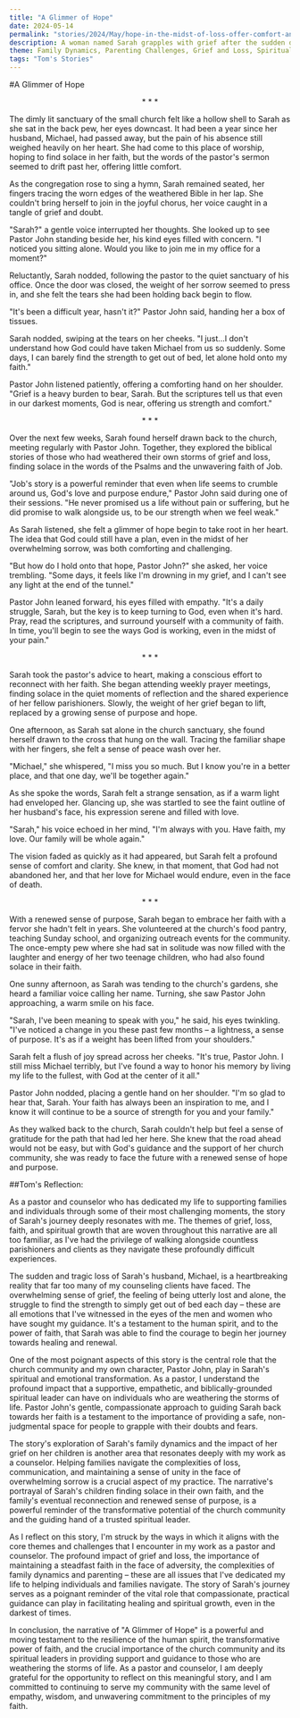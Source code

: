 ```yaml
---
title: "A Glimmer of Hope"
date: 2024-05-14
permalink: "stories/2024/May/hope-in-the-midst-of-loss-offer-comfort-and-hope-to-those-who-are-grieving/"
description: A woman named Sarah grapples with grief after the sudden death of her husband, but finds solace in her faith and the support of her church community, led by the compassionate Pastor John, ultimately renewing her sense of hope and purpose despite her profound loss.
theme: Family Dynamics, Parenting Challenges, Grief and Loss, Spiritual Growth, Pastoral Guidance
tags: "Tom's Stories"
---
```

#A Glimmer of Hope

<center>* * *</center>

The dimly lit sanctuary of the small church felt like a hollow shell to Sarah as she sat in the back pew, her eyes downcast. It had been a year since her husband, Michael, had passed away, but the pain of his absence still weighed heavily on her heart. She had come to this place of worship, hoping to find solace in her faith, but the words of the pastor's sermon seemed to drift past her, offering little comfort.

As the congregation rose to sing a hymn, Sarah remained seated, her fingers tracing the worn edges of the weathered Bible in her lap. She couldn't bring herself to join in the joyful chorus, her voice caught in a tangle of grief and doubt.

"Sarah?" a gentle voice interrupted her thoughts. She looked up to see Pastor John standing beside her, his kind eyes filled with concern. "I noticed you sitting alone. Would you like to join me in my office for a moment?"

Reluctantly, Sarah nodded, following the pastor to the quiet sanctuary of his office. Once the door was closed, the weight of her sorrow seemed to press in, and she felt the tears she had been holding back begin to flow.

"It's been a difficult year, hasn't it?" Pastor John said, handing her a box of tissues.

Sarah nodded, swiping at the tears on her cheeks. "I just...I don't understand how God could have taken Michael from us so suddenly. Some days, I can barely find the strength to get out of bed, let alone hold onto my faith."

Pastor John listened patiently, offering a comforting hand on her shoulder. "Grief is a heavy burden to bear, Sarah. But the scriptures tell us that even in our darkest moments, God is near, offering us strength and comfort."

<center>* * *</center>

Over the next few weeks, Sarah found herself drawn back to the church, meeting regularly with Pastor John. Together, they explored the biblical stories of those who had weathered their own storms of grief and loss, finding solace in the words of the Psalms and the unwavering faith of Job.

"Job's story is a powerful reminder that even when life seems to crumble around us, God's love and purpose endure," Pastor John said during one of their sessions. "He never promised us a life without pain or suffering, but he did promise to walk alongside us, to be our strength when we feel weak."

As Sarah listened, she felt a glimmer of hope begin to take root in her heart. The idea that God could still have a plan, even in the midst of her overwhelming sorrow, was both comforting and challenging.

"But how do I hold onto that hope, Pastor John?" she asked, her voice trembling. "Some days, it feels like I'm drowning in my grief, and I can't see any light at the end of the tunnel."

Pastor John leaned forward, his eyes filled with empathy. "It's a daily struggle, Sarah, but the key is to keep turning to God, even when it's hard. Pray, read the scriptures, and surround yourself with a community of faith. In time, you'll begin to see the ways God is working, even in the midst of your pain."

<center>* * *</center>

Sarah took the pastor's advice to heart, making a conscious effort to reconnect with her faith. She began attending weekly prayer meetings, finding solace in the quiet moments of reflection and the shared experience of her fellow parishioners. Slowly, the weight of her grief began to lift, replaced by a growing sense of purpose and hope.

One afternoon, as Sarah sat alone in the church sanctuary, she found herself drawn to the cross that hung on the wall. Tracing the familiar shape with her fingers, she felt a sense of peace wash over her.

"Michael," she whispered, "I miss you so much. But I know you're in a better place, and that one day, we'll be together again."

As she spoke the words, Sarah felt a strange sensation, as if a warm light had enveloped her. Glancing up, she was startled to see the faint outline of her husband's face, his expression serene and filled with love.

"Sarah," his voice echoed in her mind, "I'm always with you. Have faith, my love. Our family will be whole again."

The vision faded as quickly as it had appeared, but Sarah felt a profound sense of comfort and clarity. She knew, in that moment, that God had not abandoned her, and that her love for Michael would endure, even in the face of death.

<center>* * *</center>

With a renewed sense of purpose, Sarah began to embrace her faith with a fervor she hadn't felt in years. She volunteered at the church's food pantry, teaching Sunday school, and organizing outreach events for the community. The once-empty pew where she had sat in solitude was now filled with the laughter and energy of her two teenage children, who had also found solace in their faith.

One sunny afternoon, as Sarah was tending to the church's gardens, she heard a familiar voice calling her name. Turning, she saw Pastor John approaching, a warm smile on his face.

"Sarah, I've been meaning to speak with you," he said, his eyes twinkling. "I've noticed a change in you these past few months – a lightness, a sense of purpose. It's as if a weight has been lifted from your shoulders."

Sarah felt a flush of joy spread across her cheeks. "It's true, Pastor John. I still miss Michael terribly, but I've found a way to honor his memory by living my life to the fullest, with God at the center of it all."

Pastor John nodded, placing a gentle hand on her shoulder. "I'm so glad to hear that, Sarah. Your faith has always been an inspiration to me, and I know it will continue to be a source of strength for you and your family."

As they walked back to the church, Sarah couldn't help but feel a sense of gratitude for the path that had led her here. She knew that the road ahead would not be easy, but with God's guidance and the support of her church community, she was ready to face the future with a renewed sense of hope and purpose.

##Tom's Reflection: 

As a pastor and counselor who has dedicated my life to supporting families and individuals through some of their most challenging moments, the story of Sarah's journey deeply resonates with me. The themes of grief, loss, faith, and spiritual growth that are woven throughout this narrative are all too familiar, as I've had the privilege of walking alongside countless parishioners and clients as they navigate these profoundly difficult experiences.

The sudden and tragic loss of Sarah's husband, Michael, is a heartbreaking reality that far too many of my counseling clients have faced. The overwhelming sense of grief, the feeling of being utterly lost and alone, the struggle to find the strength to simply get out of bed each day – these are all emotions that I've witnessed in the eyes of the men and women who have sought my guidance. It's a testament to the human spirit, and to the power of faith, that Sarah was able to find the courage to begin her journey towards healing and renewal.

One of the most poignant aspects of this story is the central role that the church community and my own character, Pastor John, play in Sarah's spiritual and emotional transformation. As a pastor, I understand the profound impact that a supportive, empathetic, and biblically-grounded spiritual leader can have on individuals who are weathering the storms of life. Pastor John's gentle, compassionate approach to guiding Sarah back towards her faith is a testament to the importance of providing a safe, non-judgmental space for people to grapple with their doubts and fears.

The story's exploration of Sarah's family dynamics and the impact of her grief on her children is another area that resonates deeply with my work as a counselor. Helping families navigate the complexities of loss, communication, and maintaining a sense of unity in the face of overwhelming sorrow is a crucial aspect of my practice. The narrative's portrayal of Sarah's children finding solace in their own faith, and the family's eventual reconnection and renewed sense of purpose, is a powerful reminder of the transformative potential of the church community and the guiding hand of a trusted spiritual leader.

As I reflect on this story, I'm struck by the ways in which it aligns with the core themes and challenges that I encounter in my work as a pastor and counselor. The profound impact of grief and loss, the importance of maintaining a steadfast faith in the face of adversity, the complexities of family dynamics and parenting – these are all issues that I've dedicated my life to helping individuals and families navigate. The story of Sarah's journey serves as a poignant reminder of the vital role that compassionate, practical guidance can play in facilitating healing and spiritual growth, even in the darkest of times.

In conclusion, the narrative of "A Glimmer of Hope" is a powerful and moving testament to the resilience of the human spirit, the transformative power of faith, and the crucial importance of the church community and its spiritual leaders in providing support and guidance to those who are weathering the storms of life. As a pastor and counselor, I am deeply grateful for the opportunity to reflect on this meaningful story, and I am committed to continuing to serve my community with the same level of empathy, wisdom, and unwavering commitment to the principles of my faith.

